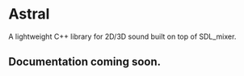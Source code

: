 # Astral
 A lightweight C++ library for 2D/3D sound built on top of SDL_mixer.

## Documentation coming soon.
